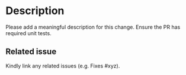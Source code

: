 # Description

Please add a meaningful description for this change. Ensure the PR has required unit tests.

## Related issue

Kindly link any related issues (e.g. Fixes #xyz).